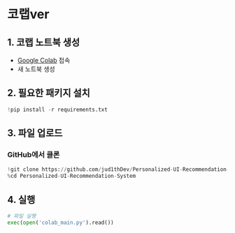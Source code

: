 # 코랩ver

## 1. 코랩 노트북 생성
- [Google Colab](https://colab.research.google.com/) 접속
- 새 노트북 생성

## 2. 필요한 패키지 설치
```python
!pip install -r requirements.txt
```

## 3. 파일 업로드
###  GitHub에서 클론
```python
!git clone https://github.com/jud1thDev/Personalized-UI-Recommendation-System.git
%cd Personalized-UI-Recommendation-System
```

## 4. 실행
```python
# 파일 실행
exec(open('colab_main.py').read())
```
